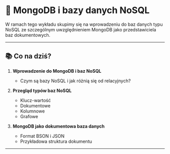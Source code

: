 # 📘 MongoDB i bazy danych NoSQL

W ramach tego wykładu skupimy się na wprowadzeniu do baz danych typu NoSQL ze szczególnym uwzględnieniem MongoDB jako przedstawiciela baz dokumentowych.

---

## 📚 Co na dziś?

1. **Wprowadzenie do MongoDB i baz NoSQL**

   * Czym są bazy NoSQL i jak różnią się od relacyjnych?

2. **Przegląd typów baz NoSQL**

   * Klucz-wartość
   * Dokumentowe
   * Kolumnowe
   * Grafowe

3. **MongoDB jako dokumentowa baza danych**

   * Format BSON i JSON
   * Przykładowa struktura dokumentu

---
